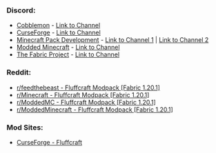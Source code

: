 ### Discord:
- [Cobblemon](<https://discord.gg/cobblemon>) - [Link to Channel](<https://ptb.discord.com/channels/934267676354834442/1273044140464279775>)
- [CurseForge](<https://discord.gg/curseforge>) - [Link to Channel](<https://ptb.discord.com/channels/428228256236306434/1274523776691998811>)
- [Minecraft Pack Development](<https://discord.gg/2UpEcEfKYy>) - [Link to Channel 1](<https://ptb.discord.com/channels/362322551684464641/1274513560000794666>) | [Link to Channel 2](<https://ptb.discord.com/channels/362322551684464641/1276158135870033980>)
- [Modded Minecraft](<https://discord.gg/moddedmc>) - [Link to Channel](<https://ptb.discord.com/channels/166630061217153024/1273077390112854120>)
- [The Fabric Project](<https://discord.gg/v6v4pMv>) - [Link to Channel](<https://ptb.discord.com/channels/507304429255393322/507982666755473427>)

### Reddit:
- [r/feedthebeast - Fluffcraft Modpack [Fabric 1.20.1]](<https://www.reddit.com/r/feedthebeast/comments/1f6z20t/fluffcraft_modpack_fabric_1201/>)
- [r/Minecraft - Fluffcraft Modpack [Fabric 1.20.1]](<https://www.reddit.com/r/Minecraft/comments/1f6z204/fluffcraft_modpack_fabric_1201/>)
- [r/ModdedMC - Fluffcraft Modpack [Fabric 1.20.1]](<https://www.reddit.com/r/ModdedMC/comments/1f6z1zr/fluffcraft_modpack_fabric_1201/>)
- [r/ModdedMinecraft - Fluffcraft Modpack [Fabric 1.20.1]](<https://www.reddit.com/r/ModdedMinecraft/comments/1f6z20h/fluffcraft_modpack_fabric_1201/>)

### Mod Sites:
- [CurseForge - Fluffcraft](<https://www.curseforge.com/minecraft/modpacks/fluffcraft>)

